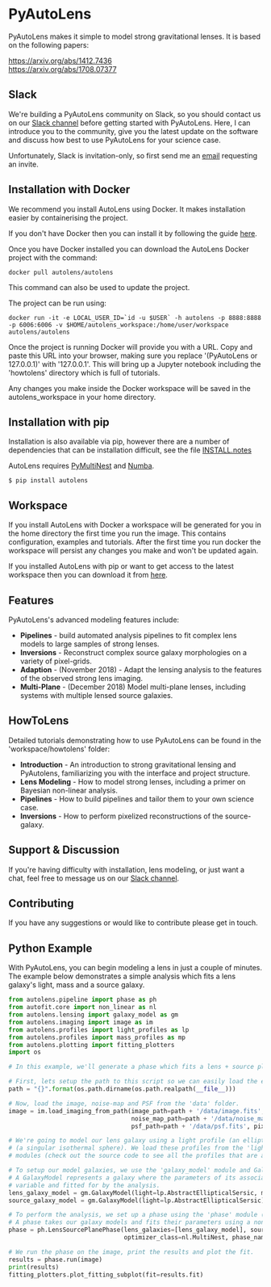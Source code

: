 # PyAutoLens

PyAutoLens makes it simple to model strong gravitational lenses. It is based on the following papers:

https://arxiv.org/abs/1412.7436<br/>
https://arxiv.org/abs/1708.07377

## Slack

We're building a PyAutoLens community on Slack, so you should contact us on our [Slack channel](https://pyautolens.slack.com/) before getting started with PyAutoLens. Here, I can introduce you to the community, give you the latest update on the software and discuss how best to use PyAutoLens for your science case.

Unfortunately, Slack is invitation-only, so first send me an [email](https://github.com/Jammy2211) requesting an invite.

## Installation with Docker

We recommend you install AutoLens using Docker. It makes installation easier by containerising the project.

If you don't have Docker then you can install it by following the guide [here](https://docs.docker.com/install/).

Once you have Docker installed you can download the AutoLens Docker project with the command:

```
docker pull autolens/autolens
```

This command can also be used to update the project.

The project can be run using:

```
docker run -it -e LOCAL_USER_ID=`id -u $USER` -h autolens -p 8888:8888 -p 6006:6006 -v $HOME/autolens_workspace:/home/user/workspace autolens/autolens
```

Once the project is running Docker will provide you with a URL. Copy and paste this URL into your browser, making sure you replace '(PyAutoLens or 127.0.0.1)' with '127.0.0.1'. This will bring up a Jupyter notebook including the 'howtolens' directory which is full of tutorials.

Any changes you make inside the Docker workspace will be saved in the autolens_workspace in your home directory.

## Installation with pip

Installation is also available via pip, however there are a number of dependencies that can be installation difficult, see the file [INSTALL.notes](https://github.com/Jammy2211/PyAutoLens/blob/master/INSTALL.notes)

AutoLens requires [PyMultiNest](http://johannesbuchner.github.io/pymultinest-tutorial/install.html) and [Numba](https://github.com/numba/numba).

```
$ pip install autolens
```

## Workspace

If you install AutoLens with Docker a workspace will be generated for you in the home directory the first time you run the image. This contains configuration, examples and tutorials. After the first time you run docker the workspace will persist any changes you make and won't be updated again.

If you installed AutoLens with pip or want to get access to the latest workspace then you can download it from [here](https://drive.google.com/open?id=1QOwXBy2CFmdngN35tjQ4AsoiEHKWpoHR).

## Features

PyAutoLens's advanced modeling features include:

- **Pipelines** - build automated analysis pipelines to fit complex lens models to large samples of strong lenses.
- **Inversions** - Reconstruct complex source galaxy morphologies on a variety of pixel-grids.
- **Adaption** - (November 2018) - Adapt the lensing analysis to the features of the observed strong lens imaging.
- **Multi-Plane** - (December 2018) Model multi-plane lenses, including systems with multiple lensed source galaxies.

## HowToLens

Detailed tutorials demonstrating how to use PyAutoLens can be found in the 'workspace/howtolens' folder:

- **Introduction** - An introduction to strong gravitational lensing and PyAutolens, familiarizing you with the interface and project structure.
- **Lens Modeling** - How to model strong lenses, including a primer on Bayesian non-linear analysis.
- **Pipelines** - How to build pipelines and tailor them to your own science case.
- **Inversions** - How to perform pixelized reconstructions of the source-galaxy.

## Support & Discussion

If you're having difficulty with installation, lens modeling, or just want a chat, feel free to message us on our [Slack channel](https://pyautolens.slack.com/).

## Contributing

If you have any suggestions or would like to contribute please get in touch.

## Python Example

With PyAutoLens, you can begin modeling a lens in just a couple of minutes. The example below demonstrates a simple analysis which fits a lens galaxy's light, mass and a source galaxy.

```python
from autolens.pipeline import phase as ph
from autofit.core import non_linear as nl
from autolens.lensing import galaxy_model as gm
from autolens.imaging import image as im
from autolens.profiles import light_profiles as lp
from autolens.profiles import mass_profiles as mp
from autolens.plotting import fitting_plotters
import os

# In this example, we'll generate a phase which fits a lens + source plane system.

# First, lets setup the path to this script so we can easily load the example data.
path = "{}".format(os.path.dirname(os.path.realpath(__file__)))

# Now, load the image, noise-map and PSF from the 'data' folder.
image = im.load_imaging_from_path(image_path=path + '/data/image.fits',
                                  noise_map_path=path + '/data/noise_maps.fits',
                                  psf_path=path + '/data/psf.fits', pixel_scale=0.1)

# We're going to model our lens galaxy using a light profile (an elliptical Sersic) and mass profile
# (a singular isothermal sphere). We load these profiles from the 'light_profile (lp)' and 'mass_profile (mp)'
# modules (check out the source code to see all the profiles that are available).

# To setup our model galaxies, we use the 'galaxy_model' module and GalaxyModel class. 
# A GalaxyModel represents a galaxy where the parameters of its associated profiles are 
# variable and fitted for by the analysis.
lens_galaxy_model = gm.GalaxyModel(light=lp.AbstractEllipticalSersic, mass=mp.EllipticalIsothermal)
source_galaxy_model = gm.GalaxyModel(light=lp.AbstractEllipticalSersic)

# To perform the analysis, we set up a phase using the 'phase' module (imported as 'ph').
# A phase takes our galaxy models and fits their parameters using a non-linear search (in this case, MultiNest).
phase = ph.LensSourcePlanePhase(lens_galaxies=[lens_galaxy_model], source_galaxies=[source_galaxy_model],
                                optimizer_class=nl.MultiNest, phase_name='phase_example')

# We run the phase on the image, print the results and plot the fit.
results = phase.run(image)
print(results)
fitting_plotters.plot_fitting_subplot(fit=results.fit)

```
